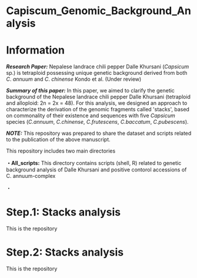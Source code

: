# Capiscum_Genomic_Background_Analysis
# Information

***Research Paper:*** Nepalese landrace chili pepper Dalle Khursani (*Capsicum* sp.) is tetraploid possessing unique genetic background derived from both *C*. *annuum* and *C*. *chinense*
                      Kondo et al. (Under review) 

***Summary of this paper:*** In this paper, we aimed to clarify the genetic background of the Nepalese landrace chili pepper Dalle Khursani (tetraploid and alloploid: 2n = 2x = 48). For this analysis, we designed an approach to characterize the derivation of the genomic fragments called 'stacks', based on commonality of their existence and sequences with five *Capsicum* species (*C.annuum*, *C.chinense*, *C.frutescens*, *C.baccatum*, *C.pubescens*).

***NOTE:*** This repository was prepared to share the dataset and scripts related to the publication of the above manuscript. 

 This repository includes two main directories

**・All_scripts:** This directory contains scripts (shell, R) related to genetic background analysis of Dalle Khursani and positive contorol accessions of C. annuum-complex 

・

# Step.1: Stacks analysis
This is the repository 

# Step.2: Stacks analysis
This is the repository 

